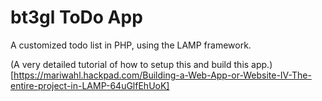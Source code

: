 bt3gl ToDo App
==============

A customized todo list in PHP, using the LAMP framework.

(A very detailed tutorial of how to setup this and build this app.)[https://mariwahl.hackpad.com/Building-a-Web-App-or-Website-IV-The-entire-project-in-LAMP-64uGlfEhUoK]



